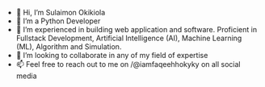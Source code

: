 - 👋 Hi, I’m Sulaimon Okikiola
- 🌱 I’m a Python Developer
- 👀 I’m experienced in building web application and software. Proficient in Fullstack Development, Artificial Intelligence (AI), Machine Learning (ML), Algorithm and Simulation.
- 💞️ I’m looking to collaborate in any of my field of expertise
- 📫 Feel free to reach out to me on /@iamfaqeehhokyky on all social media

<!---
iamfaqeehhokyky/iamfaqeehhokyky is a ✨ special ✨ repository because its `README.md` (this file) appears on your GitHub profile.
You can click the Preview link to take a look at your changes.
--->
